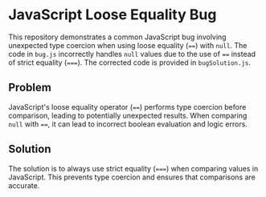 # JavaScript Loose Equality Bug

This repository demonstrates a common JavaScript bug involving unexpected type coercion when using loose equality (`==`) with `null`.  The code in `bug.js` incorrectly handles `null` values due to the use of `==` instead of strict equality (`===`).  The corrected code is provided in `bugSolution.js`.

## Problem

JavaScript's loose equality operator (`==`) performs type coercion before comparison, leading to potentially unexpected results. When comparing `null` with `==`, it can lead to incorrect boolean evaluation and logic errors.

## Solution

The solution is to always use strict equality (`===`) when comparing values in JavaScript. This prevents type coercion and ensures that comparisons are accurate.
